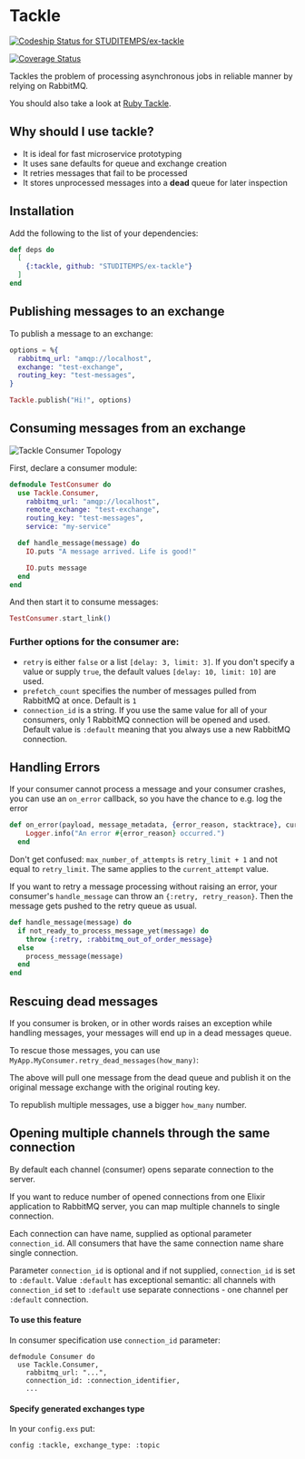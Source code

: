 # Tackle

[![Codeship Status for STUDITEMPS/ex-tackle](https://app.codeship.com/projects/19974410-11da-0138-00b3-5e967baef77f/status?branch=refactor_consumer)](https://app.codeship.com/projects/380149)

[![Coverage Status](https://coveralls.io/repos/github/STUDITEMPS/ex-tackle/badge.svg?branch=refactor_consumer)](https://coveralls.io/github/STUDITEMPS/ex-tackle?branch=refactor_consumer)

Tackles the problem of processing asynchronous jobs in reliable manner
by relying on RabbitMQ.

You should also take a look at [Ruby Tackle](https://github.com/renderedtext/tackle).

## Why should I use tackle?

- It is ideal for fast microservice prototyping
- It uses sane defaults for queue and exchange creation
- It retries messages that fail to be processed
- It stores unprocessed messages into a __dead__ queue for later inspection

## Installation

Add the following to the list of your dependencies:

``` elixir
def deps do
  [
    {:tackle, github: "STUDITEMPS/ex-tackle"}
  ]
end
```


## Publishing messages to an exchange

To publish a message to an exchange:

``` elixir
options = %{
  rabbitmq_url: "amqp://localhost",
  exchange: "test-exchange",
  routing_key: "test-messages",
}

Tackle.publish("Hi!", options)
```

## Consuming messages from an exchange

![Tackle Consumer Topology](https://raw.githubusercontent.com/STUDITEMPS/ex-tackle/refactor_consumer/topology.png)

First, declare a consumer module:

``` elixir
defmodule TestConsumer do
  use Tackle.Consumer,
    rabbitmq_url: "amqp://localhost",
    remote_exchange: "test-exchange",
    routing_key: "test-messages",
    service: "my-service"

  def handle_message(message) do
    IO.puts "A message arrived. Life is good!"

    IO.puts message
  end
end
```

And then start it to consume messages:

``` elixir
TestConsumer.start_link()
```

### Further options for the consumer are:
* `retry` is either `false` or a list `[delay: 3, limit: 3]`. If you don't specify a value or supply `true`,
  the default values `[delay: 10, limit: 10]` are used.
* `prefetch_count` specifies the number of messages pulled from RabbitMQ at once. Default is `1`
* `connection_id` is a string. If you use the same value for all of your consumers, only 1 RabbitMQ connection
  will be opened and used. Default value is `:default` meaning that you always use a new RabbitMQ connection.

## Handling Errors
If your consumer cannot process a message and your consumer crashes, you can use an `on_error` callback, so you have
the chance to e.g. log the error

``` elixir
def on_error(payload, message_metadata, {error_reason, stacktrace}, current_attempt, max_number_of_attemts) do
    Logger.info("An error #{error_reason} occurred.")
  end
```

Don't get confused: `max_number_of_attempts` is `retry_limit + 1` and not equal to `retry_limit`. The same applies to
the `current_attempt` value.

If you want to retry a message processing without raising an error, your consumer's `handle_message` can throw an
`{:retry, retry_reason}`. Then the message gets pushed to the retry queue as usual.

``` elixir
def handle_message(message) do
  if not_ready_to_process_message_yet(message) do
    throw {:retry, :rabbitmq_out_of_order_message}
  else
    process_message(message)
  end
end
```

## Rescuing dead messages

If you consumer is broken, or in other words raises an exception while handling
messages, your messages will end up in a dead messages queue.

To rescue those messages, you can use `MyApp.MyConsumer.retry_dead_messages(how_many)`:


The above will pull one message from the dead queue and publish it on the original message exchange
with the original routing key.

To republish multiple messages, use a bigger `how_many` number.

## Opening multiple channels through the same connection

By default each channel (consumer) opens separate connection to the server.

If you want to reduce number of opened connections from one Elixir application
to RabbitMQ server, you can map multiple channels to single connection.

Each connection can have name, supplied as optional parameter `connection_id`.
All consumers that have the same connection name share single connection.

Parameter `connection_id` is optional and if not supplied,
`connection_id` is set to `:default`.
Value `:default` has exceptional semantic: all channels with `connection_id`
set to `:default` use separate connections - one channel per `:default` connection.

#### To use this feature

In consumer specification use `connection_id` parameter:
```
defmodule Consumer do
  use Tackle.Consumer,
    rabbitmq_url: "...",
    connection_id: :connection_identifier,
    ...
```
#### Specify generated exchanges type

In your `config.exs` put:
```
config :tackle, exchange_type: :topic
```
